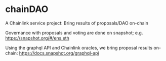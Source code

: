 # chainDAO

A Chainlink service project: Bring results of proposals/DAO on-chain

Governance with proposals and voting are done on snapshot; e.g. https://snapshot.org/#/ens.eth

Using the graphql API and Chainlink oracles, we bring proposal results on-chain: https://docs.snapshot.org/graphql-api



